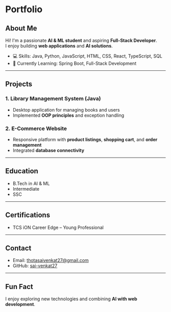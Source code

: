 # Portfolio

## About Me
Hi! I'm a passionate **AI & ML student** and aspiring **Full-Stack Developer**.  
I enjoy building **web applications** and **AI solutions**.

- 💻 Skills: Java, Python, JavaScript, HTML, CSS, React, TypeScript, SQL  
- 🌱 Currently Learning: Spring Boot, Full-Stack Development  

---

## Projects
### 1. Library Management System (Java)
- Desktop application for managing books and users  
- Implemented **OOP principles** and exception handling  

### 2. E-Commerce Website
- Responsive platform with **product listings**, **shopping cart**, and **order management**  
- Integrated **database connectivity**  

---

## Education
- B.Tech in AI & ML  
- Intermediate  
- SSC  

---

## Certifications
- TCS iON Career Edge – Young Professional  

---

## Contact
- Email: thotasaivenkat27@gmail.com  
- GitHub: [sai-venkat27](https://github.com/sai-venkat27)

---

## Fun Fact
I enjoy exploring new technologies and combining **AI with web development**.
